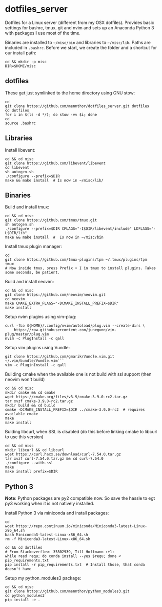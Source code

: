 # dotfiles_server

Dotfiles for a Linux server (different from my OSX dotfiles).
Provides basic settings for bashrc, tmux, git and nvim and sets up an Anaconda Python 3 with packages I use most of the time.

Binaries are installed to `~/misc/bin` and libraries to `~/misc/lib`.
Paths are included in `.bashrc`.
Before we start, we create the folder and a shortcut for our install path:

```
cd && mkdir -p misc
DIR=$HOME/misc
```

## dotfiles

These get just symlinked to the home directory using GNU stow:

```
cd
git clone https://github.com/mennthor/dotfiles_server.git dotfiles
cd dotfiles
for i in $(ls -d */); do stow -vv $i; done
cd
source .bashrc
```

## Libraries

Install libevent:

```
cd && cd misc
git clone https://github.com/libevent/libevent
cd libevent
sh autogen.sh
./configure --prefix=$DIR
make && make install  # Is now in ~/misc/lib/
```

## Binaries

Build and install tmux:

```
cd && cd misc
git clone https://github.com/tmux/tmux.git
sh autogen.sh
./configure --prefix=$DIR CFLAGS="-I$DIR/libevent/include" LDFLAGS="-L$DIR/lib"
make && make install  #  Is now in ~/misc/bin
```

Install tmux plugin manager:

```
cd
git clone https://github.com/tmux-plugins/tpm ~/.tmux/plugins/tpm
tmux 
# Now inside tmux, press Prefix + I in tmux to install plugins. Takes some seconds, be patient.
```

Build and install neovim:

```
cd && cd misc
git clone https://github.com/neovim/neovim.git
cd neovim
make CMAKE_EXTRA_FLAGS="-DCMAKE_INSTALL_PREFIX=$DIR"
make install
```

Setup nvim plugins using vim-plug:

```
curl -fLo ${HOME}/.config/nvim/autoload/plug.vim --create-dirs \
    https://raw.githubusercontent.com/junegunn/vim-plug/master/plug.vim
nvim -c PlugInstall -c qall
```

Setup vim plugins using Vundle:

```
git clone https://github.com/gmarik/Vundle.vim.git ~/.vim/bundle/Vundle.vim```
vim -c PluginInstall -c qall
```

Building cmake when the available one is not build with ssl support (then neovim won't build)

```
cd && cd misc
mkdir cmake && cd cmake
wget https://cmake.org/files/v3.9/cmake-3.9.0-rc2.tar.gz
tar xvzf cmake-3.9.0-rc2.tar.gz
mkdir build && cd build
cmake -DCMAKE_INSTALL_PREFIX=$DIR ../cmake-3.9.0-rc2  # requires available cmake
make
make install
```

Bulding libcurl, when SSL is disabled (do this before linking cmake to libcurl to use this version)

```
cd && cd misc
mkdir libcurl && cd libcurl
wget https://curl.haxx.se/download/curl-7.54.0.tar.gz
tar xvzf curl-7.54.0.tar.gz && cd curl-7.54.0
./configure --with-ssl
make
make install prefix=$DIR
```


## Python 3

**Note:** Python packages are py2 compatible now.
So save the hassle to egt py3 working when it is not natively installed.

Install Python 3 via miniconda and install packages:

```
cd
wget https://repo.continuum.io/miniconda/Miniconda3-latest-Linux-x86_64.sh
bash Miniconda3-latest-Linux-x86_64.sh
rm -f Miniconda3-latest-Linux-x86_64.sh

cd && cd dotfiles
# From Stackoverflow: 35802939, Till Hoffmann :+1:
while read requ; do conda install --yes $requ; done < pip_requirements.txt
pip install -r pip_requirements.txt  # Install those, that conda doesn't have
```

Setup my python_modules3 package:

```
cd && cd misc
git clone https://github.com/mennthor/python_modules3.git
cd python_modules3
pip install -e .
```
